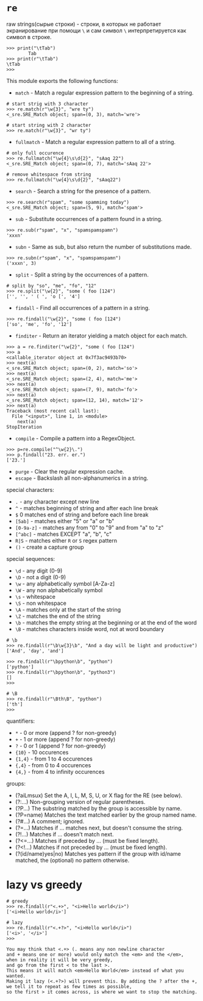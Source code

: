 `re`
==


raw strings(сырые строки) - строки, в которых не работает экранирование
при помощи `\` и сам символ `\` интерпретируется как символ в строке.

```
>>> print("\tTab")
        Tab
>>> print(r"\tTab")
\tTab
>>>
```
This module exports the following functions:

- `match` - Match a regular expression pattern to the beginning of a string.
```
# start strig with 3 character
>>> re.match(r"\w{3}", "wre ty")
<_sre.SRE_Match object; span=(0, 3), match='wre'>

# start string with 2 character
>>> re.match(r"\w{3}", "wr ty")

```
- `fullmatch` - Match a regular expression pattern to all of a string.
```
# only full occurence
>>> re.fullmatch("\w{4}\s\d{2}", "sAaq 22")
<_sre.SRE_Match object; span=(0, 7), match='sAaq 22'>

# remove whitespace from string
>>> re.fullmatch("\w{4}\s\d{2}", "sAaq22")
```
- `search` - Search a string for the presence of a pattern.
```
>>> re.search(r"spam", "some spamming today")
<_sre.SRE_Match object; span=(5, 9), match='spam'>
```
- `sub` - Substitute occurrences of a pattern found in a string.
```
>>> re.sub(r"spam", "x", "spamspamspamn")
'xxxn'
```
- `subn` - Same as sub, but also return the number of substitutions made.
```
>>> re.subn(r"spam", "x", "spamspamspamn")
('xxxn', 3)
````
- `split` - Split a string by the occurrences of a pattern.
```
# split by "so", "me", "fo", "12"
>>> re.split("\w{2}", "some ( foo [124")
['', '', ' ( ', 'o [', '4']
```
- `findall` - Find all occurrences of a pattern in a string.
```
>>> re.findall("\w{2}", "some ( foo [124")
['so', 'me', 'fo', '12']
```
- `finditer` - Return an iterator yielding a match object for each match.
```
>>> a = re.finditer("\w{2}", "some ( foo [124")
>>> a
<callable_iterator object at 0x7f3ac9493b70>
>>> next(a)
<_sre.SRE_Match object; span=(0, 2), match='so'>
>>> next(a)
<_sre.SRE_Match object; span=(2, 4), match='me'>
>>> next(a)
<_sre.SRE_Match object; span=(7, 9), match='fo'>
>>> next(a)
<_sre.SRE_Match object; span=(12, 14), match='12'>
>>> next(a)
Traceback (most recent call last):
  File "<input>", line 1, in <module>
    next(a)
StopIteration
```
- `compile` - Compile a pattern into a RegexObject.
```
>>> p=re.compile("^\w{2}\.")
>>> p.findall("23. err. er.")
['23.']

```
- `purge` - Clear the regular expression cache.
- `escape` - Backslash all non-alphanumerics in a string.



special characters:

- `.` - any character except new line
- `^` - matches beginning of string and after each line break
- `$` 0 matches end of string and before each line break
- `[5ab]` - matches either "5" or "a" or "b"
- `[0-9a-z]` - matches any from "0" to "9" and from "a" to "z"
- `[^abc]` - matches EXCEPT "a", "b", "c"
- `R|S` - matches either `R` or `S` regex pattern
- `()` - create a capture group

special sequences:

- `\d` - any digit (0-9)
- `\D` - not a digit (0-9)
- `\w` - any alphabetically symbol  [A-Za-z]
- `\W` - any non alphabetically symbol
- `\s` - whitespace
- `\S` - non whitespace
- `\A` - matches only at the start of the string
- `\Z` - matches the end of the string
- `\b` - matches the empty string at the beginning or at the end of the word
- `\B` - matches characters inside word, not at word boundary

```
# \b
>>> re.findall(r"\b\w{3}\b", "And a day will be light and productive")
['And', 'day', 'and']

>>> re.findall(r"\bpython\b", "python")
['python']
>>> re.findall(r"\bpython\b", "python3")
[]
>>>

# \B
>>> re.findall(r"\Bth\B", "python")
['th']
>>>
```

quantifiers:

- `*` - 0 or more (append ? for non-greedy)
- `+` - 1 or more (append ? for non-greedy)
- `?` - 0 or 1 (append ? for non-greedy)
- `{10}` - 10 occurences
- `{1,4}` - from 1 to 4 occurences
- `{,4}` - from 0 to 4 occurences
- `{4,}` - from 4 to infinity occurences


groups:

- (?aiLmsux) Set the A, I, L, M, S, U, or X flag for the RE (see below).
- (?:...)  Non-grouping version of regular parentheses.
- (?P<name>...) The substring matched by the group is accessible by name.
- (?P=name)     Matches the text matched earlier by the group named name.
- (?#...)  A comment; ignored.
- (?=...)  Matches if ... matches next, but doesn't consume the string.
- (?!...)  Matches if ... doesn't match next.
- (?<=...) Matches if preceded by ... (must be fixed length).
- (?<!...) Matches if not preceded by ... (must be fixed length).
- (?(id/name)yes|no) Matches yes pattern if the group with id/name matched,
                           the (optional) no pattern otherwise.

lazy vs greedy
=

```
# greedy
>>> re.findall(r"<.+>", "<i>Hello world</i>")
['<i>Hello world</i>']

# lazy
>>> re.findall(r"<.+?>", "<i>Hello world</i>")
['<i>', '</i>']
>>>

You may think that <.+> (. means any non newline character 
and + means one or more) would only match the <em> and the </em>, 
when in reality it will be very greedy, 
and go from the first < to the last >. 
This means it will match <em>Hello World</em> instead of what you wanted.
Making it lazy (<.+?>) will prevent this. By adding the ? after the +, 
we tell it to repeat as few times as possible, 
so the first > it comes across, is where we want to stop the matching.
```

